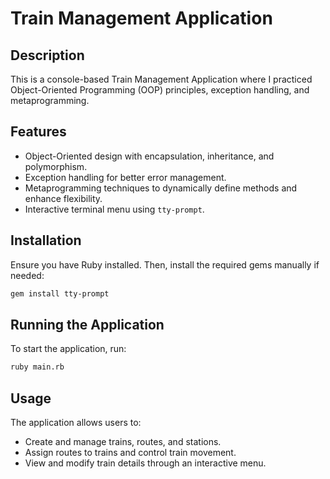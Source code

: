 # Train Management Application

## Description

This is a console-based Train Management Application where I practiced Object-Oriented Programming (OOP) principles, exception handling, and metaprogramming.

## Features

- Object-Oriented design with encapsulation, inheritance, and polymorphism.
- Exception handling for better error management.
- Metaprogramming techniques to dynamically define methods and enhance flexibility.
- Interactive terminal menu using `tty-prompt`.

## Installation

Ensure you have Ruby installed. Then, install the required gems manually if needed:

```sh
gem install tty-prompt
```

## Running the Application

To start the application, run:

```sh
ruby main.rb
```

## Usage

The application allows users to:
- Create and manage trains, routes, and stations.
- Assign routes to trains and control train movement.
- View and modify train details through an interactive menu.

